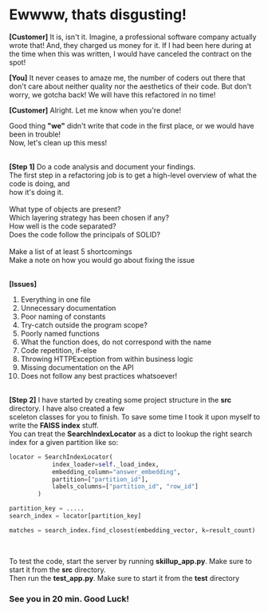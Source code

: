 # Ewwww, thats disgusting!

**[Customer]**  It is, isn't it. Imagine, a professional software company actually wrote that! 
And, they charged us money for it. If I had been here during at the time when this was
written, I would have canceled the contract on the spot!

**[You]** It never ceases to amaze me, the number of coders out there that don't care about neither
quality nor the aesthetics of their code. But don't worry, we gotcha back! We will have
this refactored in no time!

**[Customer]** Alright. Let me know when you're done!

Good thing **"we"** didn't write that code in the first place, or we would have been in trouble! <br>
Now, let's clean up this mess! <br><br>

**[Step 1]**
Do a code analysis and document your findings.<br>
The first step in a refactoring job is to get a high-level overview of what the code is doing, and<br>
how it's doing it.<br>
<br>
What type of objects are present?<br>
Which layering strategy has been chosen if any?<br>
How well is the code separated?<br>
Does the code follow the principals of SOLID?<br><br>
Make a list of at least 5 shortcomings<br>
Make a note on how you would go about fixing the issue<br><br> 

**[Issues]**
1) Everything in one file<br>
2) Unnecessary documentation<br>
3) Poor naming of constants<br>
4) Try-catch outside the program scope?<br>
5) Poorly named functions<br>
6) What the function does, do not correspond with the name<br>
7) Code repetition, if-else<br>
8) Throwing HTTPException from within business logic<br>
9) Missing documentation on the API<br>
10) Does not follow any best practices whatsoever!<br><br>


**[Step 2]**
I have started by creating some project structure in the **src** directory. I have also created a few <br> 
sceleton classes for you to finish. To save some time I took it upon myself to write the **FAISS index** stuff. <br>
You can treat the **SearchIndexLocator** as a dict to lookup the right search index for a given partition like so: <br>

```python
locator = SearchIndexLocator(
            index_loader=self._load_index,
            embedding_column="answer_embedding",
            partition=["partition_id"],
            labels_columns=["partition_id", "row_id"]
        )

partition_key = .....
search_index = locator[partition_key]

matches = search_index.find_closest(embedding_vector, k=result_count)
```
<br>

To test the code, start the server by running **skillup_app.py**. Make sure to start it from the **src** directory.<br>
Then run the **test_app.py**. Make sure to start it from the **test** directory

### See you in 20 min. Good Luck!






